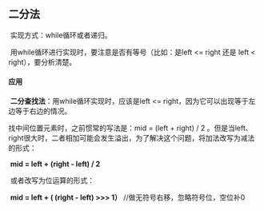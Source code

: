 ## 二分法

​	实现方式：while循环或者递归。

​	用while循环进行实现时，要注意是否有等号（比如：是left <= right 还是 left < right），要分析清楚。

#### 应用

​	**二分查找法**：用while循环实现时，应该是left <= right，因为它可以出现等于左边等于右边的情况。

找中间位置元素时，之前惯常的写法是：mid = (left + right) / 2 。但是当left、right很大时，二者相加可能会发生溢出，为了解决这个问题，将加法改写为减法的形式：

​	**mid = left + (right - left) / 2**

​	或者改写为位运算的形式：

​	**mid = left + ( (right - left) >>> 1）** //做无符号右移，忽略符号位，空位补0 

